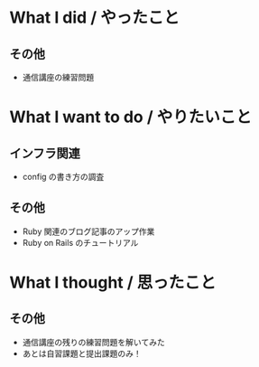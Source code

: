 # What I did / やったこと
## その他
- 通信講座の練習問題

# What I want to do / やりたいこと
## インフラ関連
- config の書き方の調査

## その他
- Ruby 関連のブログ記事のアップ作業
- Ruby on Rails のチュートリアル

# What I thought / 思ったこと
## その他
- 通信講座の残りの練習問題を解いてみた
- あとは自習課題と提出課題のみ！
